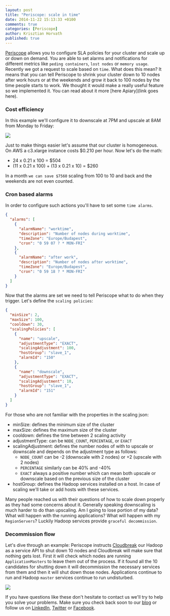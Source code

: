 ```yaml
---
layout: post
title: "Periscope: scale in time"
date: 2014-11-22 15:13:33 +0100
comments: true
categories: [Periscope]
author: Krisztian Horvath
published: true
---
```


[Periscope](http://blog.sequenceiq.com/blog/2014/08/27/announcing-periscope/) allows you to configure SLA policies for your cluster
and scale up or down on demand. You are able to set alarms and notifications for different metrics like `peding containers`,
`lost nodes` or `memory usage`. Recently we got a request to scale based on `time`. What does this mean? It means that you can tell
Periscope to shrink your cluster down to 10 nodes after work hours or at the weekends and grow it back to 100 nodes by the time people
starts to work. We thought it would make a really useful feature so we implemented it. You can read about it more [here Apiary](link goes here).

### Cost efficiency

In this example we'll configure it to downscale at 7PM and upscale at 8AM from Monday to Friday:

![](https://raw.githubusercontent.com/sequenceiq/sequenceiq-samples/master/images/dowscale_diagram.png)

Just to make things easier let's assume that our cluster is homogeneous. On AWS a c3.xlarge instance costs $0.210 per hour.
Now let's do the math:

 * 24 x 0.21 x 100                      = $504
 * (11 x 0.21 x 100) + (13 x 0.21 x 10) = $260

In a month `we can save $7560` scaling from 100 to 10 and back and the weekends are not even counted.

<!--more-->

### Cron based alarms

In order to configure such actions you'll have to set some `time alarms`.

```json
{
  "alarms": [
    {
      "alarmName": "worktime",
      "description": "Number of nodes during worktime",
      "timeZone": "Europe/Budapest",
      "cron": "0 59 07 ? * MON-FRI"
    },
    {
      "alarmName": "after work",
      "description": "Number of nodes after worktime",
      "timeZone": "Europe/Budapest",
      "cron": "0 59 18 ? * MON-FRI"
    }
  ]
}
```

Now that the alarms are set we need to tell Periscope what to do when they trigger. Let's define the `scaling policies`:
```json
{
  "minSize": 2,
  "maxSize": 100,
  "cooldown": 30,
  "scalingPolicies": [
    {
      "name": "upscale",
      "adjustmentType": "EXACT",
      "scalingAdjustment": 100,
      "hostGroup": "slave_1",
      "alarmId": "150"
    },
    {
      "name": "downscale",
      "adjustmentType": "EXACT",
      "scalingAdjustment": 10,
      "hostGroup": "slave_1",
      "alarmId": "151"
    }
  ]
}
```
For those who are not familiar with the properties in the scaling json:

 * minSize: defines the minimum size of the cluster
 * maxSize: defines the maximum size of the cluster
 * cooldown: defines the time between 2 scaling activity
 * adjustmentType: can be `NODE_COUNT`, `PERCENTAGE`, or `EXACT`
 * scalingAdjustment: defines the number nodes of with to upscale or downscale and depends on the adjustment type as follows:
   * `NODE_COUNT` can be -2 (downscale with 2 nodes) or +2 (upscale with 2 nodes)
   * `PERCENTAGE` similarly can be 40% and -40%
   * `EXACT` always a positive number which can mean both upscale or downscale based on the previous size of the cluster
 * hostGroup: defines the Hadoop services installed on a host. In case of scaling we'll take or add hosts with these services.

Many people reached us with their questions of how to scale down properly as they had some concerns about it.
Generally speaking downscaling is much harder to do than upscaling. Am I going to lose portion of my data? What will happen with the
running applications? What will happen with my `RegionServers`? Luckily Hadoop services provide `graceful decommission`.

### Decommission flow

Let's dive through an example: Periscope instructs [Cloudbreak](http://blog.sequenceiq.com/blog/2014/07/18/announcing-cloudbreak/) our
Hadoop as a service API to shut down 10 nodes and Cloudbreak will make sure that nothing gets lost. First it will check which nodes
are running `ApplicationMasters` to leave them out of the process. If it found all the 10 candidates for shutting down
it will decommission the necessary services from them and then it will shut down those nodes. Applications continue to run and Hadoop
`master` services continue to run undisturbed.

![](https://raw.githubusercontent.com/sequenceiq/sequenceiq-samples/master/images/downscale_sequence.png)

If you have questions like these don't hesitate to contact us we'll try to help you solve your problems.
Make sure you check back soon to our [blog](http://blog.sequenceiq.com/) or follow us
on [LinkedIn](https://www.linkedin.com/company/sequenceiq/), [Twitter](https://twitter.com/sequenceiq) or [Facebook](https://www.facebook).
